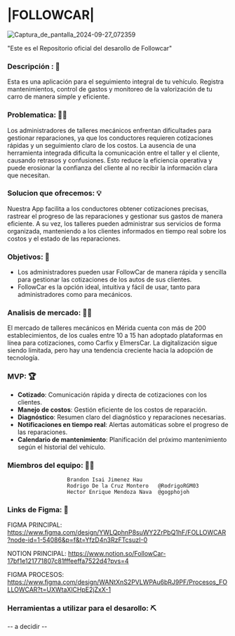 

# |FOLLOWCAR| 

![Captura_de_pantalla_2024-09-27_072359](https://github.com/user-attachments/assets/241d11c1-38e1-4fbd-be71-2aadadfcab86)

"Este es el Repositorio oficial del desarollo de Followcar"

### Descripción : 📝 
Esta es una aplicación para el seguimiento integral de tu vehículo. Registra mantenimientos, control de gastos y monitoreo de la valorización de tu carro de manera simple y eficiente.

### Problematica: 🧑‍💻
Los administradores de talleres mecánicos enfrentan dificultades para gestionar reparaciones, ya que los conductores requieren cotizaciones rápidas y un seguimiento claro de los costos. La ausencia de una herramienta integrada dificulta la comunicación entre el taller y el cliente, causando retrasos y confusiones. Esto reduce la eficiencia operativa y puede erosionar la confianza del cliente al no recibir la información clara que necesitan.

### Solucion que ofrecemos: 💡
Nuestra App facilita a los conductores obtener cotizaciones precisas, rastrear el progreso de las reparaciones y gestionar sus gastos de manera eficiente. A su vez, los talleres pueden administrar sus servicios de forma organizada, manteniendo a los clientes informados en tiempo real sobre los costos y el estado de las reparaciones. 

### Objetivos: 📃
- Los administradores pueden usar FollowCar de manera rápida y sencilla para gestionar las cotizaciones de los autos de sus clientes.
- FollowCar es la opción ideal, intuitiva y fácil de usar, tanto para administradores como para mecánicos.

### Analisis de mercado: 🧑‍💼
El mercado de talleres mecánicos en Mérida cuenta con más de 200 establecimientos, de los cuales entre 10 a 15 han adoptado plataformas en línea para cotizaciones, como Carfix y ElmersCar. La digitalización sigue siendo limitada, pero hay una tendencia creciente hacia la adopción de tecnología.

### MVP: 🏆 
- **Cotizado**: Comunicación rápida y directa de cotizaciones con los clientes.
- **Manejo de costos**: Gestión eficiente de los costos de reparación.
- **Diagnóstico**: Resumen claro del diagnóstico y reparaciones necesarias.
- **Notificaciones en tiempo real**: Alertas automáticas sobre el progreso de las reparaciones.
- **Calendario de mantenimiento**: Planificación del próximo mantenimiento según el historial del vehículo.


### Miembros del equipo: 🧑‍🦲
                       Brandon Isai Jimenez Hau 
                       Rodrigo De la Cruz Montero   @RodrigoRGM03
                       Hector Enrique Mendoza Nava  @gogphojoh


### Links de Figma: 🏢

FIGMA PRINCIPAL:
https://www.figma.com/design/YWLQphnP8suWY2ZrPbQ1hF/FOLLOWCAR?node-id=1-54086&p=f&t=YfzD4n3RzFTcsuzI-0

NOTION PRINCIPAL:
https://www.notion.so/FollowCar-17bf1e121771807c81fffeeffa7522d4?pvs=4

FIGMA PROCESOS:
https://www.figma.com/design/WANtXnS2PVLWPAu6bRJ9PF/Procesos_FOLLOWCAR?t=UXWtaXlCHpE2jZxX-1  


### Herramientas a utilizar para el desarollo: ⛏️
-- a decidir --
